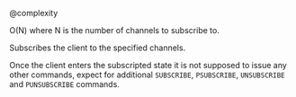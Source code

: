 @complexity

O(N) where N is the number of channels to subscribe to.

Subscribes the client to the specified channels.

Once the client enters the subscripted state it is not supposed to issue
any other commands, expect for additional `SUBSCRIBE`, `PSUBSCRIBE`,
`UNSUBSCRIBE` and `PUNSUBSCRIBE` commands.
